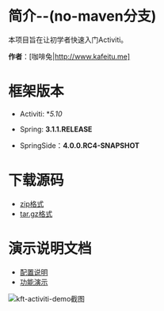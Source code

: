 # 简介--(no-maven分支)

本项目旨在让初学者快速入门Activiti。

**作者**：[咖啡兔|http://www.kafeitu.me]

# 框架版本

* Activiti: **5.10*

* Spring: **3.1.1.RELEASE**

* SpringSide：**4.0.0.RC4-SNAPSHOT** 

# 下载源码

* [zip格式](https://github.com/henryyan/kft-activiti-demo/zipball/no-maven)
* [tar.gz格式](https://github.com/henryyan/kft-activiti-demo/tarball/no-maven)

# 演示说明文档

* [配置说明](https://github.com/henryyan/kft-activiti-demo/wiki/%E9%85%8D%E7%BD%AE%E8%AF%B4%E6%98%8E)
* [功能演示](https://github.com/henryyan/kft-activiti-demo/wiki/%E5%8A%9F%E8%83%BD%E6%BC%94%E7%A4%BA)
 
![kft-activiti-demo截图](http://www.kafeitu.me/files/2012/05/kft-activiti-demo.png)
